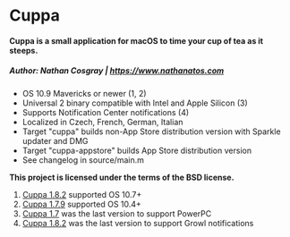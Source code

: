 # Cuppa
#### Cuppa is a small application for macOS to time your cup of tea as it steeps.
##### Author: Nathan Cosgray | https://www.nathanatos.com

* OS 10.9 Mavericks or newer (1, 2)
* Universal 2 binary compatible with Intel and Apple Silicon (3)
* Supports Notification Center notifications (4)
* Localized in Czech, French, German, Italian
* Target "cuppa" builds non-App Store distribution version with Sparkle updater and DMG
* Target "cuppa-appstore" builds App Store distribution version
* See changelog in source/main.m

**This project is licensed under the terms of the BSD license.**

1. [Cuppa 1.8.2](https://www.nathanatos.com/software/downloads/Cuppa-1.8.2.zip) supported OS 10.7+
2. [Cuppa 1.7.9](https://www.nathanatos.com/software/downloads/Cuppa-1.7.9.zip) supported OS 10.4+
3. [Cuppa 1.7](https://www.nathanatos.com/software/downloads/Cuppa-1.7.zip) was the last version to support PowerPC
4. [Cuppa 1.8.2](https://www.nathanatos.com/software/downloads/Cuppa-1.8.2.zip) was the last version to support Growl notifications
